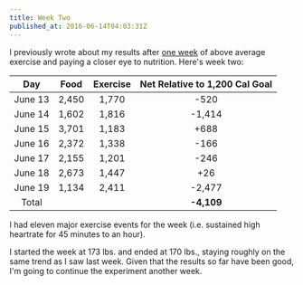 ```yaml
---
title: Week Two
published_at: 2016-06-14T04:03:31Z
---
```


I previously wrote about my results after [one week](/fragments/one-week) of
above average exercise and paying a closer eye to nutrition. Here's week two:

| Day     | Food    | Exercise | Net Relative to 1,200 Cal Goal |
| :-----: | :-----: | :------: | :----------------------------: |
| June 13 | 2,450   | 1,770    | -520                           |
| June 14 | 1,602   | 1,816    | -1,414                         |
| June 15 | 3,701   | 1,183    | +688                           |
| June 16 | 2,372   | 1,338    | -166                           |
| June 17 | 2,155   | 1,201    | -246                           |
| June 18 | 2,673   | 1,447    | +26                            |
| June 19 | 1,134   | 2,411    | -2,477                         |
| Total   |         |          | **-4,109**                     |

I had eleven major exercise events for the week (i.e. sustained high heartrate
for 45 minutes to an hour).

I started the week at 173 lbs. and ended at 170 lbs., staying roughly on the
same trend as I saw last week. Given that the results so far have been good,
I'm going to continue the experiment another week.
